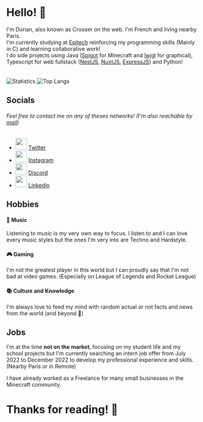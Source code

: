 # Hello! 👋

I'm Dorian, also known as Crooser on the web. I'm French and living nearby Paris.<br>
I'm currently studying at [Epitech](https://epitech.eu) reinforcing my programming skills (Mainly in C) and learning collaborative work!<br>
I do side projects using Java ([Spigot](https://www.spigotmc.org/) for Minecraft and [lwjgl](https://www.lwjgl.org/) for graphical), Typescript for web fullstack ([NestJS](https://nestjs.com/), [NuxtJS](https://nuxtjs.org/), [ExpressJS](https://expressjs.com/)) and Python!
<br><br><br>
![Statistics](https://github-readme-stats.vercel.app/api?username=Croos3r&show_icons=true&theme=radical)
![Top Langs](https://github-readme-stats.vercel.app/api/top-langs/?username=Croos3r&theme=radical&layout=compact)

## Socials
###### Feel free to contact me on any of theses networks! (I'm also reachable by [mail](mailto://contact@dorianmoy.fr))

- <img height="30" src="https://twitter.com/favicon.ico" /> [Twitter](https://twitter.com/crooser_)
- <img height="30" src="https://instagram.com/favicon.ico" /> [Instagram](https://www.instagram.com/drn_csr91)
- <img height="30" src="https://discord.com/assets/f8389ca1a741a115313bede9ac02e2c0.svg" /> [Discord](https://dsc.bio/crooser)
- <img height="30" src="https://cdn-icons.flaticon.com/png/512/3536/premium/3536505.png?token=exp=1641339690~hmac=52f72d7057c4a2350251cafd1a6d562d" /> [Linkedin](https://www.linkedin.com/in/dorian-moy-2a9410228/)

## Hobbies

#### 🎵 Music
Listening to music is my very own way to focus. I listen to and I can love every music styles but the ones I'm very into are Techno and Hardstyle.

#### 🎮 Gaming
I'm not the greatest player in this world but I can proudly say that I'm not bad at video games. (Especially on League of Legends and Rocket League)

#### 📚 Culture and Knowledge
I'm always love to feed my mind with random actual or not facts and news from the world (and beyond 🌌)

## Jobs

I'm at the time **not on the market**, focusing on my student life and my school projects but I'm currently searching an intern job offer from July 2022 to December 2022 to develop my professional experience and skills. (Nearby Paris or in Remote)

I have already worked as a Freelance for many small businesses in the Minecraft community.

# Thanks for reading! 👋
